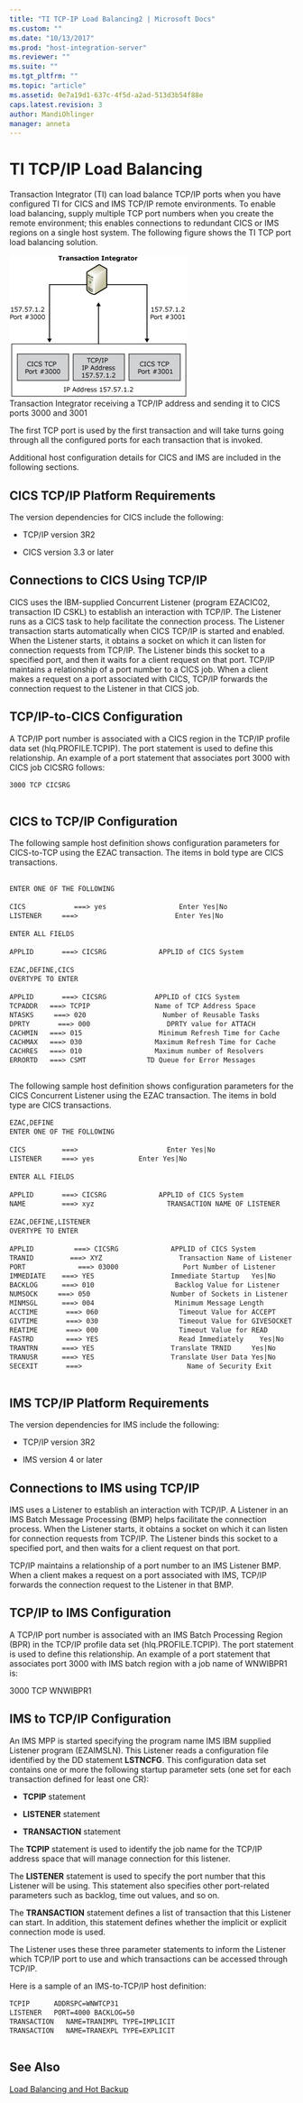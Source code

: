 ```yaml
---
title: "TI TCP-IP Load Balancing2 | Microsoft Docs"
ms.custom: ""
ms.date: "10/13/2017"
ms.prod: "host-integration-server"
ms.reviewer: ""
ms.suite: ""
ms.tgt_pltfrm: ""
ms.topic: "article"
ms.assetid: 0e7a19d1-637c-4f5d-a2ad-513d3b54f88e
caps.latest.revision: 3
author: MandiOhlinger
manager: anneta
---
```

# TI TCP/IP Load Balancing
Transaction Integrator (TI) can load balance TCP/IP ports when you have configured TI for CICS and IMS TCP/IP remote environments. To enable load balancing, supply multiple TCP port numbers when you create the remote environment; this enables connections to redundant CICS or IMS regions on a single host system. The following figure shows the TI TCP port load balancing solution.  
  
 ![](../core/media/his-ti29.gif)  
Transaction Integrator receiving a TCP/IP address and sending it to CICS ports 3000 and 3001  
  
 The first TCP port is used by the first transaction and will take turns going through all the configured ports for each transaction that is invoked.  
  
 Additional host configuration details for CICS and IMS are included in the following sections.  
  
## CICS TCP/IP Platform Requirements  
 The version dependencies for CICS include the following:  
  
-   TCP/IP version 3R2  
  
-   CICS version 3.3 or later  
  
## Connections to CICS Using TCP/IP  
 CICS uses the IBM-supplied Concurrent Listener (program EZACIC02, transaction ID CSKL) to establish an interaction with TCP/IP. The Listener runs as a CICS task to help facilitate the connection process. The Listener transaction starts automatically when CICS TCP/IP is started and enabled. When the Listener starts, it obtains a socket on which it can listen for connection requests from TCP/IP. The Listener binds this socket to a specified port, and then it waits for a client request on that port. TCP/IP maintains a relationship of a port number to a CICS job. When a client makes a request on a port associated with CICS, TCP/IP forwards the connection request to the Listener in that CICS job.  
  
## TCP/IP-to-CICS Configuration  
 A TCP/IP port number is associated with a CICS region in the TCP/IP profile data set (hlq.PROFILE.TCPIP). The port statement is used to define this relationship. An example of a port statement that associates port 3000 with CICS job CICSRG follows:  
  
```  
3000 TCP CICSRG  
  
```  
  
## CICS to TCP/IP Configuration  
 The following sample host definition shows configuration parameters for CICS-to-TCP using the EZAC transaction. The items in bold type are CICS transactions.  
  
```  
  
ENTER ONE OF THE FOLLOWING  
  
CICS            ===> yes                  Enter Yes|No  
LISTENER     ===>                        Enter Yes|No  
  
ENTER ALL FIELDS  
  
APPLID       ===> CICSRG             APPLID of CICS System  
  
EZAC,DEFINE,CICS  
OVERTYPE TO ENTER  
  
APPLID       ===> CICSRG            APPLID of CICS System  
TCPADDR   ===> TCPIP                Name of TCP Address Space  
NTASKS     ===> 020                   Number of Reusable Tasks  
DPRTY       ===> 000                   DPRTY value for ATTACH  
CACHMIN   ===> 015                   Minimum Refresh Time for Cache  
CACHMAX   ===> 030                  Maximum Refresh Time for Cache  
CACHRES   ===> 010                  Maximum number of Resolvers  
ERRORTD   ===> CSMT               TD Queue for Error Messages  
  
```  
  
 The following sample host definition shows configuration parameters for the CICS Concurrent Listener using the EZAC transaction. The items in bold type are CICS transactions.  
  
```  
EZAC,DEFINE  
ENTER ONE OF THE FOLLOWING  
  
CICS         ===>                      Enter Yes|No  
LISTENER     ===> yes           Enter Yes|No  
  
ENTER ALL FIELDS  
  
APPLID       ===> CICSRG             APPLID of CICS System  
NAME         ===> xyz                  TRANSACTION NAME OF LISTENER  
  
EZAC,DEFINE,LISTENER  
OVERTYPE TO ENTER  
  
APPLID          ===> CICSRG             APPLID of CICS System  
TRANID         ===> XYZ                   Transaction Name of Listener  
PORT             ===> 03000                Port Number of Listener  
IMMEDIATE    ===> YES                   Immediate Startup   Yes|No  
BACKLOG      ===> 010                    Backlog Value for Listener  
NUMSOCK     ===> 050                    Number of Sockets in Listener  
MINMSGL      ===> 004                    Minimum Message Length  
ACCTIME       ===> 060                    Timeout Value for ACCEPT  
GIVTIME       ===> 030                    Timeout Value for GIVESOCKET  
REATIME       ===> 000                    Timeout Value for READ  
FASTRD        ===> YES                    Read Immediately    Yes|No  
TRANTRN      ===> YES                   Translate TRNID     Yes|No  
TRANUSR      ===> YES                   Translate User Data Yes|No  
SECEXIT       ===>                          Name of Security Exit  
  
```  
  
## IMS TCP/IP Platform Requirements  
 The version dependencies for IMS include the following:  
  
-   TCP/IP version 3R2  
  
-   IMS version 4 or later  
  
## Connections to IMS using TCP/IP  
 IMS uses a Listener to establish an interaction with TCP/IP. A Listener in an IMS Batch Message Processing (BMP) helps facilitate the connection process. When the Listener starts, it obtains a socket on which it can listen for connection requests from TCP/IP. The Listener binds this socket to a specified port, and then waits for a client request on that port.  
  
 TCP/IP maintains a relationship of a port number to an IMS Listener BMP. When a client makes a request on a port associated with IMS, TCP/IP forwards the connection request to the Listener in that BMP.  
  
## TCP/IP to IMS Configuration  
 A TCP/IP port number is associated with an IMS Batch Processing Region (BPR) in the TCP/IP profile data set (hlq.PROFILE.TCPIP). The port statement is used to define this relationship. An example of a port statement that associates port 3000 with IMS batch region with a job name of WNWIBPR1 is:  
  
 3000 TCP WNWIBPR1  
  
## IMS to TCP/IP Configuration  
 An IMS MPP is started specifying the program name IMS IBM supplied Listener program (EZAIMSLN). This Listener reads a configuration file identified by the DD statement **LSTNCFG**. This configuration data set contains one or more the following startup parameter sets (one set for each transaction defined for least one CR):  
  
-   **TCPIP** statement  
  
-   **LISTENER** statement  
  
-   **TRANSACTION** statement  
  
 The **TCPIP** statement is used to identify the job name for the TCP/IP address space that will manage connection for this listener.  
  
 The **LISTENER** statement is used to specify the port number that this Listener will be using. This statement also specifies other port-related parameters such as backlog, time out values, and so on.  
  
 The **TRANSACTION** statement defines a list of transaction that this Listener can start. In addition, this statement defines whether the implicit or explicit connection mode is used.  
  
 The Listener uses these three parameter statements to inform the Listener which TCP/IP port to use and which transactions can be accessed through TCP/IP.  
  
 Here is a sample of an IMS-to-TCP/IP host definition:  
  
```  
TCPIP      ADDRSPC=WNWTCP31  
LISTENER   PORT=4000 BACKLOG=50  
TRANSACTION   NAME=TRANIMPL TYPE=IMPLICIT  
TRANSACTION   NAME=TRANEXPL TYPE=EXPLICIT  
  
```  
  
## See Also  
 [Load Balancing and Hot Backup](../core/load-balancing-and-hot-backup.md)
